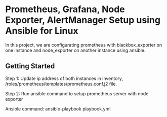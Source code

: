 # Prometheus, Grafana, Node Exporter, AlertManager Setup using Ansible for Linux

In this project, we are configurating prometheus with blackbox_exporter on one instance and node_exporter on another instance using ansible.

## Getting Started

Step 1: Update ip address of both instances in inventory, /roles/prometheus/templates/prometheus.conf.j2 file.

Step 2: Run ansible command to setup prometheus server with node exporter

Ansible command: ansible-playbook playbook.yml
